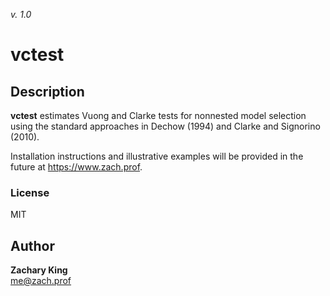 _v. 1.0_  

vctest
============================================================

Description
-----------

**vctest** estimates Vuong and Clarke tests for nonnested model selection using the standard approaches in Dechow (1994) and Clarke and Signorino (2010).

Installation instructions and illustrative examples will be provided in the future at https://www.zach.prof.

### License
MIT

Author
------

**Zachary King**  
me@zach.prof
